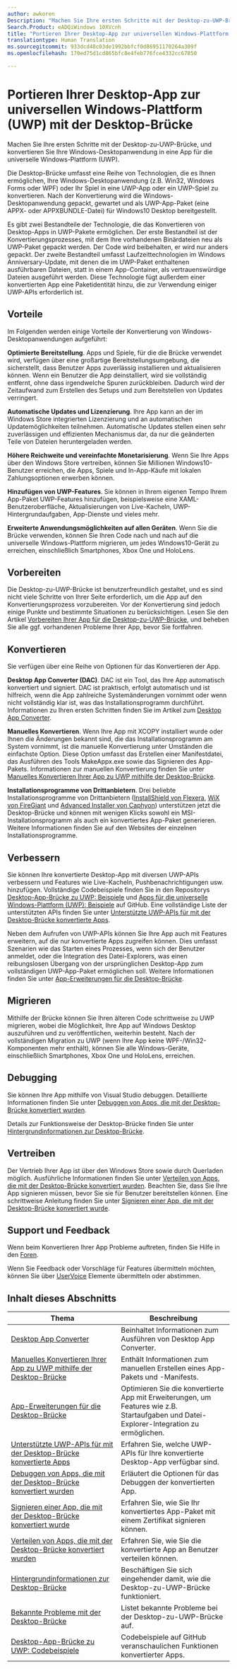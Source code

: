 ```yaml
---
author: awkoren
Description: "Machen Sie Ihre ersten Schritte mit der Desktop-zu-UWP-Brücke, und konvertieren Sie Ihre Windows-Desktopanwendung (wie Win32, WPF und Windows Forms) in eine App für die universelle Windows-Plattform (UWP)."
Search.Product: eADQiWindows 10XVcnh
title: "Portieren Ihrer Desktop-App zur universellen Windows-Plattform (UWP) mit der Desktop-Brücke"
translationtype: Human Translation
ms.sourcegitcommit: 933dcd48c03de1992bbfcf0d86951170264a309f
ms.openlocfilehash: 170ed75d1cd865bfc8e4feb776fce4332cc67850

---
```


# Portieren Ihrer Desktop-App zur universellen Windows-Plattform (UWP) mit der Desktop-Brücke

Machen Sie Ihre ersten Schritte mit der Desktop-zu-UWP-Brücke, und konvertieren Sie Ihre Windows-Desktopanwendung in eine App für die universelle Windows-Plattform (UWP).

Die Desktop-Brücke umfasst eine Reihe von Technologien, die es Ihnen ermöglichen, Ihre Windows-Desktopanwendung (z.B. Win32, Windows Forms oder WPF) oder Ihr Spiel in eine UWP-App oder ein UWP-Spiel zu konvertieren. Nach der Konvertierung wird die Windows-Desktopanwendung gepackt, gewartet und als UWP-App-Paket (eine APPX- oder APPXBUNDLE-Datei) für Windows10 Desktop bereitgestellt.

Es gibt zwei Bestandteile der Technologie, die das Konvertieren von Desktop-Apps in UWP-Pakete ermöglichen. Der erste Bestandteil ist der Konvertierungsprozesses, mit dem Ihre vorhandenen Binärdateien neu als UWP-Paket gepackt werden. Der Code wird beibehalten, er wird nur anders gepackt. Der zweite Bestandteil umfasst Laufzeittechnologien im Windows Anniversary-Update, mit denen die im UWP-Paket enthaltenen ausführbaren Dateien, statt in einem App-Container, als vertrauenswürdige Dateien ausgeführt werden. Diese Technologie fügt außerdem einer konvertierten App eine Paketidentität hinzu, die zur Verwendung einiger UWP-APIs erforderlich ist.

## Vorteile

Im Folgenden werden einige Vorteile der Konvertierung von Windows-Desktopanwendungen aufgeführt: 

**Optimierte Bereitstellung**. Apps und Spiele, für die die Brücke verwendet wird, verfügen über eine großartige Bereitstellungsumgebung, die sicherstellt, dass Benutzer Apps zuverlässig installieren und aktualisieren können. Wenn ein Benutzer die App deinstalliert, wird sie vollständig entfernt, ohne dass irgendwelche Spuren zurückbleiben. Dadurch wird der Zeitaufwand zum Erstellen des Setups und zum Bereitstellen von Updates verringert.

**Automatische Updates und Lizenzierung**. Ihre App kann an der im Windows Store integrierten Lizenzierung und an automatischen Updatemöglichkeiten teilnehmen. Automatische Updates stellen einen sehr zuverlässigen und effizienten Mechanismus dar, da nur die geänderten Teile von Dateien heruntergeladen werden.

**Höhere Reichweite und vereinfachte Monetarisierung**. Wenn Sie Ihre Apps über den Windows Store vertreiben, können Sie Millionen Windows10-Benutzer erreichen, die Apps, Spiele und In-App-Käufe mit lokalen Zahlungsoptionen erwerben können.

**Hinzufügen von UWP-Features**.  Sie können in Ihrem eigenen Tempo Ihrem App-Paket UWP-Features hinzufügen, beispielsweise eine XAML-Benutzeroberfläche, Aktualisierungen von Live-Kacheln, UWP-Hintergrundaufgaben, App-Dienste und vieles mehr.

**Erweiterte Anwendungsmöglichkeiten auf allen Geräten**. Wenn Sie die Brücke verwenden, können Sie Ihren Code nach und nach auf die universelle Windows-Plattform migrieren, um jedes Windows10-Gerät zu erreichen, einschließlich Smartphones, Xbox One und HoloLens.

## Vorbereiten

Die Desktop-zu-UWP-Brücke ist benutzerfreundlich gestaltet, und es sind nicht viele Schritte von Ihrer Seite erforderlich, um die App auf den Konvertierungsprozess vorzubereiten. Vor der Konvertierung sind jedoch einige Punkte und bestimmte Situationen zu berücksichtigen. Lesen Sie den Artikel [Vorbereiten Ihrer App für die Desktop-zu-UWP-Brücke](desktop-to-uwp-prepare.md), und beheben Sie alle ggf. vorhandenen Probleme Ihrer App, bevor Sie fortfahren.

## Konvertieren

Sie verfügen über eine Reihe von Optionen für das Konvertieren der App.

**Desktop App Converter (DAC)**. DAC ist ein Tool, das Ihre App automatisch konvertiert und signiert. DAC ist praktisch, erfolgt automatisch und ist hilfreich, wenn die App zahlreiche Systemänderungen vornimmt oder wenn nicht vollständig klar ist, was das Installationsprogramm durchführt. Informationen zu Ihren ersten Schritten finden Sie im Artikel zum [Desktop App Converter](desktop-to-uwp-run-desktop-app-converter.md). 

**Manuelles Konvertieren**. Wenn Ihre App mit XCOPY installiert wurde oder Ihnen die Änderungen bekannt sind, die das Installationsprogramm am System vornimmt, ist die manuelle Konvertierung unter Umständen die einfachste Option. Diese Option umfasst das Erstellen einer Manifestdatei, das Ausführen des Tools MakeAppx.exe sowie das Signieren des App-Pakets. Informationen zur manuellen Konvertierung finden Sie unter [Manuelles Konvertieren Ihrer App zu UWP mithilfe der Desktop-Brücke](desktop-to-uwp-manual-conversion.md). 

**Installationsprogramme von Drittanbietern**. Drei beliebte Installationsprogramme von Drittanbietern ([InstallShield von Flexera](http://www.flexerasoftware.com/producer/products/software-installation/installshield-software-installer), [WiX von FireGiant](https://www.firegiant.com/r/appx) und [Advanced Installer von Caphyon](http://www.advancedinstaller.com/uwp-app-package)) unterstützen jetzt die Desktop-Brücke und können mit wenigen Klicks sowohl ein MSI-Installationsprogramm als auch ein konvertiertes App-Paket generieren. Weitere Informationen finden Sie auf den Websites der einzelnen Installationsprogramme. 

## Verbessern 

Sie können Ihre konvertierte Desktop-App mit diversen UWP-APIs verbessern und Features wie Live-Kacheln, Pushbenachrichtigungen usw. hinzufügen. Vollständige Codebeispiele finden Sie in den Repositorys [Desktop-App-Brücke zu UWP: Beispiele](https://github.com/Microsoft/DesktopBridgeToUWP-Samples) und [Apps für die universelle Windows-Plattform (UWP): Beispiele](https://github.com/Microsoft/Windows-universal-samples) auf GitHub. Eine vollständige Liste der unterstützten APIs finden Sie unter [Unterstützte UWP-APIs für mit der Desktop-Brücke konvertierte Apps](desktop-to-uwp-supported-api.md). 

Neben dem Aufrufen von UWP-APIs können Sie Ihre App auch mit Features erweitern, auf die nur konvertierte Apps zugreifen können. Dies umfasst Szenarien wie das Starten eines Prozesses, wenn sich der Benutzer anmeldet, oder die Integration des Datei-Explorers, was einen reibungslosen Übergang von der ursprünglichen Desktop-App zum vollständigen UWP-App-Paket ermöglichen soll. Weitere Informationen finden Sie unter [App-Erweiterungen für die Desktop-Brücke](desktop-to-uwp-extensions.md). 

## Migrieren

Mithilfe der Brücke können Sie Ihren älteren Code schrittweise zu UWP migrieren, wobei die Möglichkeit, Ihre App auf Windows Desktop auszuführen und zu veröffentlichen, weiterhin besteht. Nach der vollständigen Migration zu UWP (wenn Ihre App keine WPF-/Win32-Komponenten mehr enthält), können Sie alle Windows-Geräte, einschließlich Smartphones, Xbox One und HoloLens, erreichen.

## Debugging

Sie können Ihre App mithilfe von Visual Studio debuggen. Detaillierte Informationen finden Sie unter [Debuggen von Apps, die mit der Desktop-Brücke konvertiert wurden](desktop-to-uwp-debug.md). 

Details zur Funktionsweise der Desktop-Brücke finden Sie unter [Hintergrundinformationen zur Desktop-Brücke](desktop-to-uwp-behind-the-scenes.md). 

## Vertreiben

Der Vertrieb Ihrer App ist über den Windows Store sowie durch Querladen möglich. Ausführliche Informationen finden Sie unter [Verteilen von Apps, die mit der Desktop-Brücke konvertiert wurden](desktop-to-uwp-distribute.md). Beachten Sie, dass Sie Ihre App signieren müssen, bevor Sie sie für Benutzer bereitstellen können. Eine schrittweise Anleitung finden Sie unter [Signieren einer App, die mit der Desktop-Brücke konvertiert wurde](desktop-to-uwp-signing.md). 

## Support und Feedback

Wenn beim Konvertieren Ihrer App Probleme auftreten, finden Sie Hilfe in den [Foren](https://social.msdn.microsoft.com/Forums/windowsapps/en-US/home?forum=wpdevelop). 

Wenn Sie Feedback oder Vorschläge für Features übermitteln möchten, können Sie über [UserVoice](https://wpdev.uservoice.com/forums/110705-universal-windows-platform/category/161895-desktop-bridge-centennial) Elemente übermitteln oder abstimmen. 

## Inhalt dieses Abschnitts

| Thema | Beschreibung |
|-------|-------------|
| [Desktop App Converter](desktop-to-uwp-run-desktop-app-converter.md) | Beinhaltet Informationen zum Ausführen von Desktop App Converter. |
| [Manuelles Konvertieren Ihrer App zu UWP mithilfe der Desktop-Brücke](desktop-to-uwp-manual-conversion.md) | Enthält Informationen zum manuellen Erstellen eines App-Pakets und -Manifests. |
| [App-Erweiterungen für die Desktop-Brücke](desktop-to-uwp-extensions.md) | Optimieren Sie die konvertierte App mit Erweiterungen, um Features wie z.B. Startaufgaben und Datei-Explorer-Integration zu ermöglichen. |
| [Unterstützte UWP-APIs für mit der Desktop-Brücke konvertierte Apps](desktop-to-uwp-supported-api.md) | Erfahren Sie, welche UWP-APIs für Ihre konvertierte Desktop-App verfügbar sind. |
| [Debuggen von Apps, die mit der Desktop-Brücke konvertiert wurden](desktop-to-uwp-debug.md) | Erläutert die Optionen für das Debuggen der konvertierten App. | 
| [Signieren einer App, die mit der Desktop-Brücke konvertiert wurde](desktop-to-uwp-signing.md) | Erfahren Sie, wie Sie Ihr konvertiertes App-Paket mit einem Zertifikat signieren können. |
| [Verteilen von Apps, die mit der Desktop-Brücke konvertiert wurden](desktop-to-uwp-distribute.md) | Erfahren Sie, wie Sie die konvertierte App an Benutzer verteilen können.  |
| [Hintergrundinformationen zur Desktop-Brücke](desktop-to-uwp-behind-the-scenes.md) | Beschäftigen Sie sich eingehender damit, wie die Desktop-zu-UWP-Brücke funktioniert. | 
| [Bekannte Probleme mit der Desktop-Brücke](desktop-to-uwp-known-issues.md) | Listet bekannte Probleme bei der Desktop-zu-UWP-Brücke auf. | 
| [Desktop-App-Brücke zu UWP: Codebeispiele](https://github.com/Microsoft/DesktopBridgeToUWP-Samples) | Codebeispiele auf GitHub veranschaulichen Funktionen konvertierter Apps. |


<!--HONumber=Nov16_HO1-->


